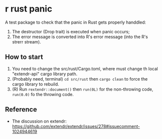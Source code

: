 # r rust panic

A test package to check that the panic in Rust gets properly handdled:

1. The destructor (Drop trait) is executed when panic occurs;
2. The error message is converted into R's error message (into the R's strerr stream).

## How to start

1. You need to change the src/rust/Cargo.toml, where must change th local "extendr-api" cargo library path.
2. (Probably need, terminal) `cd src/rust` then `cargo clean` to force the cargo library to rebuild.
3. (R) Run `rextendr::document()` then `run(0L)` for the non-throwing code, `run(0.0)` fo the throwing code.

## Reference

* The discussion on extendr: https://github.com/extendr/extendr/issues/278#issuecomment-1024944619
